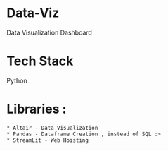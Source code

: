 # Data-Viz
Data Visualization Dashboard  

# Tech Stack 
Python 
  # Libraries : 
    * Altair - Data Visualization 
    * Pandas - Dataframe Creation , instead of SQL :>
    * StreamLit - Web Hoisting 

